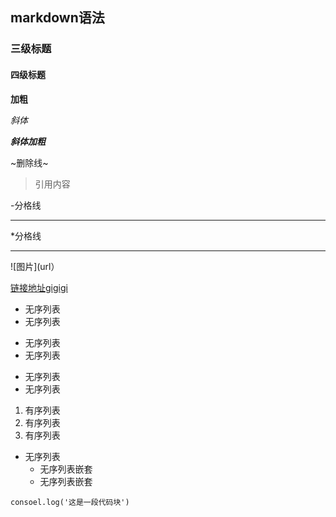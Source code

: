 ## markdown语法


### 三级标题


#### 四级标题


**加粗**

*斜体*

***斜体加粗***

~删除线~

>引用内容

-分格线

---

*分格线

***

![图片](url）

[链接地址gigigi](https://github.com/w864899661/gigigigi/edit/main/README.md)

- 无序列表
- 无序列表

+ 无序列表
+ 无序列表

* 无序列表
* 无序列表


1. 有序列表
2. 有序列表
3. 有序列表

- 无序列表
   - 无序列表嵌套
   - 无序列表嵌套


```
consoel.log('这是一段代码块')
```


